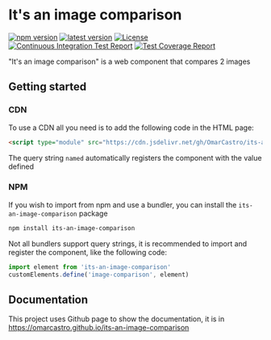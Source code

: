 # It's an image comparison

[![npm version](https://omarcastro.github.io/its-an-image-comparison/reports/npm-version-badge-a11y.svg)](https://www.npmjs.com/package/its-an-image-comparison)
[![latest version](https://omarcastro.github.io/its-an-image-comparison/reports/repo-release-a11y.svg)](https://github.com/OmarCastro/its-an-image-comparison/releases/latest)
[![License](https://omarcastro.github.io/its-an-image-comparison/reports/license-badge-a11y.svg)](https://github.com/OmarCastro/its-an-image-comparison/blob/main/LICENSE)
[![Continuous Integration Test Report](https://omarcastro.github.io/its-an-image-comparison/reports/test-results/test-results-badge-a11y.svg)](https://omarcastro.github.io/its-an-image-comparison/reports/playwright-report)
[![Test Coverage Report](https://omarcastro.github.io/its-an-image-comparison/reports/coverage/final/coverage-badge-a11y.svg)](https://omarcastro.github.io/its-an-image-comparison/reports/coverage/final)


"It's an image comparison" is a web component that compares 2 images

## Getting started 

### CDN

To use a CDN all you need is to add the following code in the HTML page:

```html
<script type="module" src="https://cdn.jsdelivr.net/gh/OmarCastro/its-an-image-comparison/dist/image-comparison.element.min.js?named=image-comparison"></script>
```

The query string `named` automatically registers the component with the value defined

### NPM

If you wish to import from npm and use a bundler, you can install the `its-an-image-comparison` package

```bash
npm install its-an-image-comparison
```

Not all bundlers support query strings, it is recommended to import and register the component, like the following code:

```js
import element from 'its-an-image-comparison'
customElements.define('image-comparison', element)
```


## Documentation

This project uses Github page to show the documentation, it is in https://omarcastro.github.io/its-an-image-comparison
